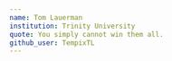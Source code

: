 ```yaml
---
name: Tom Lauerman
institution: Trinity University
quote: You simply cannot win them all.
github_user: TempixTL
---
```


